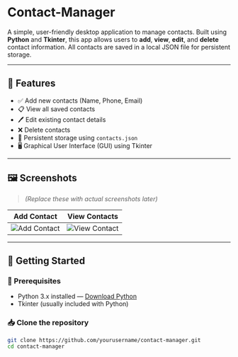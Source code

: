 # Contact-Manager
A simple, user-friendly desktop application to manage contacts. Built using **Python** and **Tkinter**, this app allows users to **add**, **view**, **edit**, and **delete** contact information. All contacts are saved in a local JSON file for persistent storage.

---

## 🔧 Features

- ✅ Add new contacts (Name, Phone, Email)
- 📋 View all saved contacts
- 🖊️ Edit existing contact details
- ❌ Delete contacts
- 💾 Persistent storage using `contacts.json`
- 🖥️ Graphical User Interface (GUI) using Tkinter

---

## 🖼️ Screenshots

> *(Replace these with actual screenshots later)*

| Add Contact | View Contacts |
|-------------|----------------|
| ![Add Contact](https://via.placeholder.com/300x150?text=Add+Contact) | ![View Contact](https://via.placeholder.com/300x150?text=Contact+List) |

---

## 🚀 Getting Started

### 🐍 Prerequisites

- Python 3.x installed — [Download Python](https://www.python.org/downloads/)
- Tkinter (usually included with Python)

### 📥 Clone the repository

```bash
git clone https://github.com/yourusername/contact-manager.git
cd contact-manager
